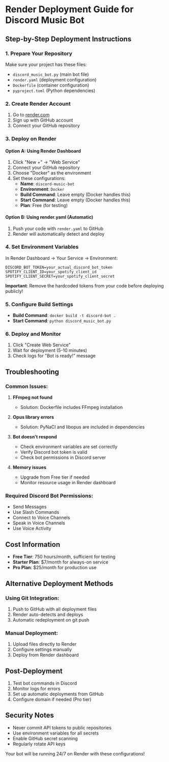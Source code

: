 # Render Deployment Guide for Discord Music Bot

## Step-by-Step Deployment Instructions

### 1. Prepare Your Repository

Make sure your project has these files:
- `discord_music_bot.py` (main bot file)
- `render.yaml` (deployment configuration)
- `Dockerfile` (container configuration)
- `pyproject.toml` (Python dependencies)

### 2. Create Render Account

1. Go to [render.com](https://render.com)
2. Sign up with GitHub account
3. Connect your GitHub repository

### 3. Deploy on Render

#### Option A: Using Render Dashboard

1. Click "New +" → "Web Service"
2. Connect your GitHub repository
3. Choose "Docker" as the environment
4. Set these configurations:
   - **Name**: `discord-music-bot`
   - **Environment**: `Docker`
   - **Build Command**: Leave empty (Docker handles this)
   - **Start Command**: Leave empty (Docker handles this)
   - **Plan**: Free (for testing)

#### Option B: Using render.yaml (Automatic)

1. Push your code with `render.yaml` to GitHub
2. Render will automatically detect and deploy

### 4. Set Environment Variables

In Render Dashboard → Your Service → Environment:

```
DISCORD_BOT_TOKEN=your_actual_discord_bot_token
SPOTIFY_CLIENT_ID=your_spotify_client_id
SPOTIFY_CLIENT_SECRET=your_spotify_client_secret
```

**Important**: Remove the hardcoded tokens from your code before deploying publicly!

### 5. Configure Build Settings

- **Build Command**: `docker build -t discord-bot .`
- **Start Command**: `python discord_music_bot.py`

### 6. Deploy and Monitor

1. Click "Create Web Service"
2. Wait for deployment (5-10 minutes)
3. Check logs for "Bot is ready!" message

## Troubleshooting

### Common Issues:

1. **FFmpeg not found**
   - Solution: Dockerfile includes FFmpeg installation

2. **Opus library errors**
   - Solution: PyNaCl and libopus are included in dependencies

3. **Bot doesn't respond**
   - Check environment variables are set correctly
   - Verify Discord bot token is valid
   - Check bot permissions in Discord server

4. **Memory issues**
   - Upgrade from Free tier if needed
   - Monitor resource usage in Render dashboard

### Required Discord Bot Permissions:
- Send Messages
- Use Slash Commands
- Connect to Voice Channels
- Speak in Voice Channels
- Use Voice Activity

## Cost Information

- **Free Tier**: 750 hours/month, sufficient for testing
- **Starter Plan**: $7/month for always-on service
- **Pro Plan**: $25/month for production use

## Alternative Deployment Methods

### Using Git Integration:
1. Push to GitHub with all deployment files
2. Render auto-detects and deploys
3. Automatic redeployment on git push

### Manual Deployment:
1. Upload files directly to Render
2. Configure settings manually
3. Deploy from Render dashboard

## Post-Deployment

1. Test bot commands in Discord
2. Monitor logs for errors
3. Set up automatic deployments from GitHub
4. Configure domain if needed (Pro tier)

## Security Notes

- Never commit API tokens to public repositories
- Use environment variables for all secrets
- Enable GitHub secret scanning
- Regularly rotate API keys

Your bot will be running 24/7 on Render with these configurations!